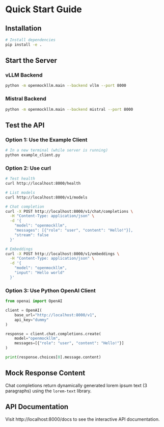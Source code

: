 # Quick Start Guide

## Installation

```bash
# Install dependencies
pip install -e .
```

## Start the Server

### vLLM Backend

```bash
python -m openmockllm.main --backend vllm --port 8000
```

### Mistral Backend

```bash
python -m openmockllm.main --backend mistral --port 8000
```

## Test the API

### Option 1: Use the Example Client

```bash
# In a new terminal (while server is running)
python example_client.py
```

### Option 2: Use curl

```bash
# Test health
curl http://localhost:8000/health

# List models
curl http://localhost:8000/v1/models

# Chat completion
curl -X POST http://localhost:8000/v1/chat/completions \
  -H "Content-Type: application/json" \
  -d '{
    "model": "openmockllm",
    "messages": [{"role": "user", "content": "Hello!"}],
    "stream": false
  }'

# Embeddings
curl -X POST http://localhost:8000/v1/embeddings \
  -H "Content-Type: application/json" \
  -d '{
    "model": "openmockllm",
    "input": "Hello world"
  }'
```

### Option 3: Use Python OpenAI Client

```python
from openai import OpenAI

client = OpenAI(
    base_url="http://localhost:8000/v1",
    api_key="dummy"
)

response = client.chat.completions.create(
    model="openmockllm",
    messages=[{"role": "user", "content": "Hello!"}]
)

print(response.choices[0].message.content)
```

## Mock Response Content

Chat completions return dynamically generated lorem ipsum text (3 paragraphs) using the `lorem-text` library.

## API Documentation

Visit http://localhost:8000/docs to see the interactive API documentation.

